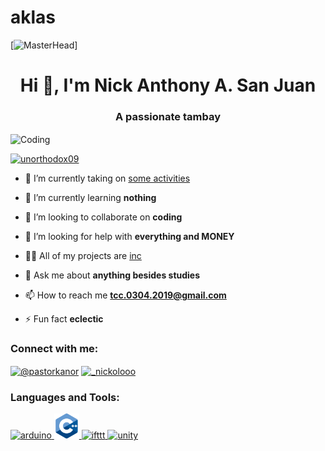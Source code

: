 # aklas
[![MasterHead](https://1.bp.blogspot.com/-7A4WynwLsMw/XbBpCXG8fHI/AAAAAAAAMt4/uOa1bpLskYgrwGbllhSu2SDj_Mig8SXJQCLcBGAsYHQ/s1600/2000_600px.gif)]
<h1 align="center">Hi 👋, I'm Nick Anthony A. San Juan</h1>
<h3 align="center">A passionate tambay</h3>
<img align="center" alt="Coding" width="400" src= "https://substackcdn.com/image/fetch/h_600,c_limit,f_auto,q_auto:good,fl_progressive:steep/https%3A%2F%2Fbucketeer-e05bbc84-baa3-437e-9518-adb32be77984.s3.amazonaws.com%2Fpublic%2Fimages%2F1969f276-5185-4cd9-8fef-c0016d5956f8_500x375.gif">
<p align="left"> <a href="https://github.com/ryo-ma/github-profile-trophy"><img src="https://github-profile-trophy.vercel.app/?username=unorthodox09" alt="unorthodox09" /></a> </p>

- 🔭 I’m currently taking on [some activities](tcc.vle)

- 🌱 I’m currently learning **nothing**

- 👯 I’m looking to collaborate on **coding**

- 🤝 I’m looking for help with **everything and MONEY**

- 👨‍💻 All of my projects are [inc](inc)

- 💬 Ask me about **anything besides studies**

- 📫 How to reach me **tcc.0304.2019@gmail.com**

- ⚡ Fun fact **eclectic**

<h3 align="left">Connect with me:</h3>
<p align="left">
<a href="https://twitter.com/@pastorkanor" target="blank"><img align="center" src="https://raw.githubusercontent.com/rahuldkjain/github-profile-readme-generator/master/src/images/icons/Social/twitter.svg" alt="@pastorkanor" height="30" width="40" /></a>
<a href="https://instagram.com/_nickolooo" target="blank"><img align="center" src="https://raw.githubusercontent.com/rahuldkjain/github-profile-readme-generator/master/src/images/icons/Social/instagram.svg" alt="_nickolooo" height="30" width="40" /></a>
</p>

<h3 align="left">Languages and Tools:</h3>
<p align="left"> <a href="https://www.arduino.cc/" target="_blank" rel="noreferrer"> <img src="https://cdn.worldvectorlogo.com/logos/arduino-1.svg" alt="arduino" width="40" height="40"/> </a> <a href="https://www.w3schools.com/cpp/" target="_blank" rel="noreferrer"> <img src="https://raw.githubusercontent.com/devicons/devicon/master/icons/cplusplus/cplusplus-original.svg" alt="cplusplus" width="40" height="40"/> </a> <a href="https://ifttt.com/" target="_blank" rel="noreferrer"> <img src="https://www.vectorlogo.zone/logos/ifttt/ifttt-ar21.svg" alt="ifttt" width="40" height="40"/> </a> <a href="https://unity.com/" target="_blank" rel="noreferrer"> <img src="https://www.vectorlogo.zone/logos/unity3d/unity3d-icon.svg" alt="unity" width="40" height="40"/> </a> </p>
